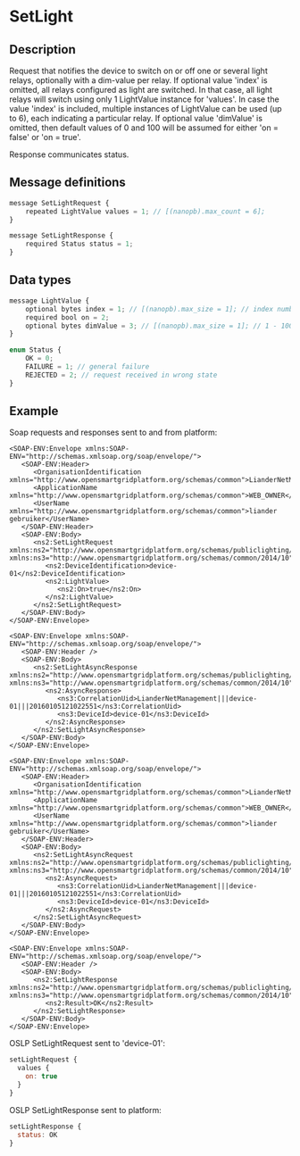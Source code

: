 <!--
SPDX-FileCopyrightText: Contributors to the GXF project

SPDX-License-Identifier: Apache-2.0
-->

# SetLight

## Description

Request that notifies the device to switch on or off one or several light relays, optionally with a dim-value per relay. If optional value 'index' is omitted, all relays configured as light are switched. In that case, all light relays will switch using only 1 LightValue instance for 'values'. In case the value 'index' is included, multiple instances of LightValue can be used \(up to 6\), each indicating a particular relay. If optional value 'dimValue' is omitted, then default values of 0 and 100 will be assumed for either 'on = false' or 'on = true'.

Response communicates status.

## Message definitions

```javascript
message SetLightRequest {
    repeated LightValue values = 1; // [(nanopb).max_count = 6];
}

message SetLightResponse {
    required Status status = 1;
}
```

## Data types

```javascript
message LightValue {
    optional bytes index = 1; // [(nanopb).max_size = 1]; // index number of connected light (DALI), none means all connected ligts.
    required bool on = 2;
    optional bytes dimValue = 3; // [(nanopb).max_size = 1]; // 1 - 100 %
}

enum Status {
    OK = 0;
    FAILURE = 1; // general failure
    REJECTED = 2; // request received in wrong state
}
```

## Example

Soap requests and responses sent to and from platform:

```markup
<SOAP-ENV:Envelope xmlns:SOAP-ENV="http://schemas.xmlsoap.org/soap/envelope/">
   <SOAP-ENV:Header>
      <OrganisationIdentification xmlns="http://www.opensmartgridplatform.org/schemas/common">LianderNetManagement</OrganisationIdentification>
      <ApplicationName xmlns="http://www.opensmartgridplatform.org/schemas/common">WEB_OWNER</ApplicationName>
      <UserName xmlns="http://www.opensmartgridplatform.org/schemas/common">liander gebruiker</UserName>
   </SOAP-ENV:Header>
   <SOAP-ENV:Body>
      <ns2:SetLightRequest xmlns:ns2="http://www.opensmartgridplatform.org/schemas/publiclighting/adhocmanagement/2014/10" xmlns:ns3="http://www.opensmartgridplatform.org/schemas/common/2014/10">
         <ns2:DeviceIdentification>device-01</ns2:DeviceIdentification>
         <ns2:LightValue>
            <ns2:On>true</ns2:On>
         </ns2:LightValue>
      </ns2:SetLightRequest>
   </SOAP-ENV:Body>
</SOAP-ENV:Envelope>

<SOAP-ENV:Envelope xmlns:SOAP-ENV="http://schemas.xmlsoap.org/soap/envelope/">
   <SOAP-ENV:Header />
   <SOAP-ENV:Body>
      <ns2:SetLightAsyncResponse xmlns:ns2="http://www.opensmartgridplatform.org/schemas/publiclighting/adhocmanagement/2014/10" xmlns:ns3="http://www.opensmartgridplatform.org/schemas/common/2014/10">
         <ns2:AsyncResponse>
            <ns3:CorrelationUid>LianderNetManagement|||device-01|||20160105121022551</ns3:CorrelationUid>
            <ns3:DeviceId>device-01</ns3:DeviceId>
         </ns2:AsyncResponse>
      </ns2:SetLightAsyncResponse>
   </SOAP-ENV:Body>
</SOAP-ENV:Envelope>

<SOAP-ENV:Envelope xmlns:SOAP-ENV="http://schemas.xmlsoap.org/soap/envelope/">
   <SOAP-ENV:Header>
      <OrganisationIdentification xmlns="http://www.opensmartgridplatform.org/schemas/common">LianderNetManagement</OrganisationIdentification>
      <ApplicationName xmlns="http://www.opensmartgridplatform.org/schemas/common">WEB_OWNER</ApplicationName>
      <UserName xmlns="http://www.opensmartgridplatform.org/schemas/common">liander gebruiker</UserName>
   </SOAP-ENV:Header>
   <SOAP-ENV:Body>
      <ns2:SetLightAsyncRequest xmlns:ns2="http://www.opensmartgridplatform.org/schemas/publiclighting/adhocmanagement/2014/10" xmlns:ns3="http://www.opensmartgridplatform.org/schemas/common/2014/10">
         <ns2:AsyncRequest>
            <ns3:CorrelationUid>LianderNetManagement|||device-01|||20160105121022551</ns3:CorrelationUid>
            <ns3:DeviceId>device-01</ns3:DeviceId>
         </ns2:AsyncRequest>
      </ns2:SetLightAsyncRequest>
   </SOAP-ENV:Body>
</SOAP-ENV:Envelope>

<SOAP-ENV:Envelope xmlns:SOAP-ENV="http://schemas.xmlsoap.org/soap/envelope/">
   <SOAP-ENV:Header />
   <SOAP-ENV:Body>
      <ns2:SetLightResponse xmlns:ns2="http://www.opensmartgridplatform.org/schemas/publiclighting/adhocmanagement/2014/10" xmlns:ns3="http://www.opensmartgridplatform.org/schemas/common/2014/10">
         <ns2:Result>OK</ns2:Result>
      </ns2:SetLightResponse>
   </SOAP-ENV:Body>
</SOAP-ENV:Envelope>
```

OSLP SetLightRequest sent to 'device-01':

```javascript
setLightRequest {
  values {
    on: true
  }
}
```

OSLP SetLightResponse sent to platform:

```javascript
setLightResponse {
  status: OK
}
```

